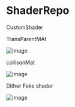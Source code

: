 # ShaderRepo
CustomShader


TransParentMAt

![image](https://user-images.githubusercontent.com/43848395/165009750-be7022c1-04bb-403e-9cd3-9a1f61269e9f.png)


collisonMat 

![image](https://user-images.githubusercontent.com/43848395/165020489-d020206f-e960-4024-b6d6-60e58058c606.png)


Dither Fake shader

![image](https://user-images.githubusercontent.com/43848395/165023359-0f29f6a7-2cc3-4343-9186-7698b90dcb91.png)

